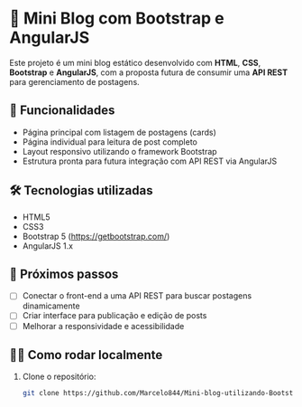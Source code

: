 # 📰 Mini Blog com Bootstrap e AngularJS

Este projeto é um mini blog estático desenvolvido com **HTML**, **CSS**, **Bootstrap** e **AngularJS**, com a proposta futura de consumir uma **API REST** para gerenciamento de postagens.

## 🚀 Funcionalidades

- Página principal com listagem de postagens (cards)
- Página individual para leitura de post completo
- Layout responsivo utilizando o framework Bootstrap
- Estrutura pronta para futura integração com API REST via AngularJS

## 🛠 Tecnologias utilizadas

- HTML5
- CSS3
- Bootstrap 5 (https://getbootstrap.com/)
- AngularJS 1.x

## 🔮 Próximos passos

- [ ] Conectar o front-end a uma API REST para buscar postagens dinamicamente
- [ ] Criar interface para publicação e edição de posts
- [ ] Melhorar a responsividade e acessibilidade

## 👨‍💻 Como rodar localmente

1. Clone o repositório:
   ```bash
   git clone https://github.com/Marcelo844/Mini-blog-utilizando-Bootstrap-com-API-de-AngularJS.git
